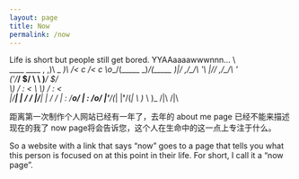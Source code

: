 ```yaml
---
layout: page
title: Now
permalink: /now
---
```


Life is short but people
  still get bored.                 YYAAaaaawwwnnn...
             \                              \
              ____                           ____
             , ,)\                          _ _)\\
            /<   c                         /<   c
            \o__/(_____                    \_)_/(_____
       _)|/   ,/\_/\  '\            |//_    ,/\_/\  '\
      ('/___/  \$/     \             \ )___/  \$/     \
       \\)  \/  :    <  \             \\)  \/  :    <  \
       |/____|  |   /   /             |/____|  |   /   /
             |  :  /__o/                   |  :  /__o/
             |__'__/(_|                    |__'__/(_| 
                   \ )_                           \ )_
                   /|\                            /|\

                                
距离第一次制作个人网站已经有一年了，去年的 about me page 已经不能来描述现在的我了
now page将会告诉您，这个人在生命中的这一点上专注于什么。


So a website with a link that says “now” goes to a page that tells you what this person is focused on at this point in their life. For short, I call it a “now page”.
